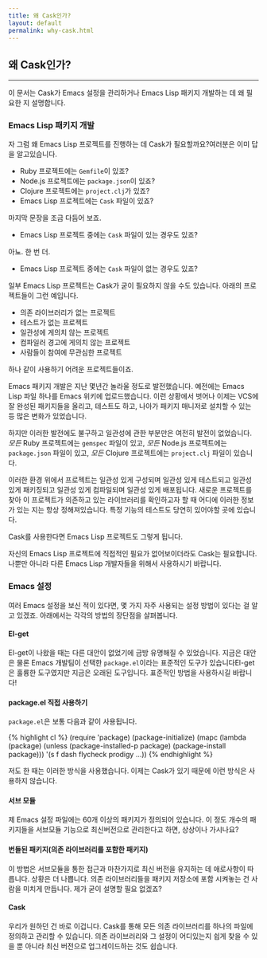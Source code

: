 ```yaml
---
title: 왜 Cask인가?
layout: default
permalink: why-cask.html
---
```


## 왜 Cask인가?

---

이 문서는 Cask가 Emacs 설정을 관리하거나 Emacs Lisp 패키지 개발하는 데 왜 필요한 지 설명합니다.

### Emacs Lisp 패키지 개발

자 그럼 왜 Emacs Lisp 프로젝트를 진행하는 데 Cask가 필요할까요?여러분은 이미 답을 알고있습니다.

* Ruby 프로젝트에는 `Gemfile`이 있죠?
* Node.js 프로젝트에는 `package.json`이 있죠?
* Clojure 프로젝트에는 `project.clj`가 있죠?
* Emacs Lisp 프로젝트에는 `Cask` 파일이 있죠?


마지막 문장을 조금 다듬어 보죠.

* Emacs Lisp 프로젝트 중에는 `Cask` 파일이 있는 경우도 있죠?


아뇨. 한 번 더.

* Emacs Lisp 프로젝트 중에는 `Cask` 파일이 없는 경우도 있죠?


일부 Emacs Lisp 프로젝트는 Cask가 굳이 필요하지 않을 수도 있습니다. 아래의 프로젝트들이 그런 예입니다.

* 의존 라이브러리가 없는 프로젝트
* 테스트가 없는 프로젝트
* 일관성에 게의치 않는 프로젝트
* 컴파일러 경고에 게의치 않는 프로젝트
* 사람들이 참여에 무관심한 프로젝트

하나 같이 사용하기 어려운 프로젝트들이죠.

Emacs 패키지 개발은 지난 몇년간 놀라울 정도로 발전했습니다. 예전에는 Emacs Lisp 파일 하나를 Emacs 위키에 업로드했습니다. 이런 상황에서 벗어나 이제는 VCS에 잘 완성된 패키지들을 올리고, 테스트도 하고, 나아가 패키지 매니저로 설치할 수 있는 등 많은 변화가 있었습니다.

하지만 이러한 발전에도 불구하고 일관성에 관한 부분만은 여전히 발전이 없었습니다. *모든* Ruby 프로젝트에는 `gemspec` 파일이 있고, *모든* Node.js 프로젝트에는 `package.json` 파일이 있고, *모든* Clojure 프로젝트에는 `project.clj` 파일이 있습니다.

이러한 환경 위에서 프로젝트는 일관성 있게 구성되며 일관성 있게 테스트되고 일관성 있게 패키징되고 일관성 있게 컴파일되며 일관성 있게 배포됩니다. 새로운 프로젝트를 찾아 이 프로젝트가 의존하고 있는 라이브러리를 확인하고자 할 때 어디에 이러한 정보가 있는 지는 항상 정해져있습니다. 특정 기능의 테스트도 당연히 있어야할 곳에 있습니다.

Cask를 사용한다면 Emacs Lisp 프로젝트도 그렇게 됩니다.

자신의 Emacs Lisp 프로젝트에 직접적인 필요가 없어보이더라도 Cask는 필요합니다. 나뿐만 아니라 다른 Emacs Lisp 개발자들을 위해서 사용하시기 바랍니다.

### Emacs 설정

여러 Emacs 설정을 보신 적이 있다면, 몇 가지 자주 사용되는 설정 방법이 있다는 걸 알고 있겠죠. 아래에서는 각각의 방법의 장단점을 살펴봅니다.

#### El-get

El-get이 나왔을 때는 다른 대안이 없었기에 금방 유명해질 수 있었습니다. 지금은 대안은 물론 Emacs 개발팀이 선택한 `package.el`이라는 표준적인 도구가 있습니다El-get은 훌륭한 도구였지만 지금은 오래된 도구입니다. 표준적인 방법을 사용하시길 바랍니다!

#### package.el 직접 사용하기

`package.el`은 보통 다음과 같이 사용됩니다.

{% highlight cl %}
(require 'package)
(package-initialize)
(mapc
 (lambda (package)
   (unless (package-installed-p package)
     (package-install package)))
 '(s f dash flycheck prodigy ...))
{% endhighlight %}

저도 한 때는 이러한 방식을 사용했습니다. 이제는 Cask가 있기 때문에 이런 방식은 사용하지 않습니다.

#### 서브 모듈

제 Emacs 설정 파일에는 60개 이상의 패키지가 정의되어 있습니다. 이 정도 개수의 패키지들을 서브모듈 기능으로 최신버전으로 관리한다고 하면, 상상이나 가시나요?

#### 번들된 패키지(의존 라이브러리를 포함한 패키지)

이 방법은 서브모듈을 통한 접근과 마찬가지로 최신 버전을 유지하는 데 애로사항이 따릅니다. 상황은 더 나쁩니다. 의존 라이브러리들을 패키지 저장소에 포함 시켜놓는 건 사람을 미치게 만듭니다. 제가 굳이 설명할 필요 없겠죠?

#### Cask

우리가 원하던 건 바로 이겁니다. Cask를 통해 모든 의존 라이브러리를 하나의 파일에 정의하고 관리할 수 있습니다. 의존 라이브러리와 그 설정이 어디있는지 쉽게 찾을 수 있을 뿐 아니라 최신 버전으로 업그레이드하는 것도 쉽습니다.
